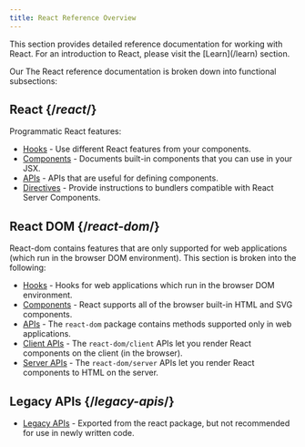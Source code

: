 ```yaml
---
title: React Reference Overview
---
```


<Intro>
This section provides detailed reference documentation for working with React. 
For an introduction to React, please visit the [Learn](/learn) section. 
</Intro>

Our The React reference documentation is broken down into functional subsections: 

## React {/*react*/}
Programmatic React features:  
* [Hooks](/reference/react/hooks) - Use different React features from your components.
* [Components](/reference/react/components) - Documents built-in components that you can use in your JSX.
* [APIs](/reference/react/apis) - APIs that are useful for defining components. 
* [Directives](/reference/react/directives) - Provide instructions to bundlers compatible with React Server Components.

## React DOM {/*react-dom*/}
React-dom contains features that are only supported for web applications 
(which run in the browser DOM environment). This section is broken into the following:

* [Hooks](/reference/react-dom/hooks) - Hooks for web applications which run in the browser DOM environment.
* [Components](/reference/react-dom/components) - React supports all of the browser built-in HTML and SVG components.
* [APIs](/reference/react-dom) - The `react-dom` package contains methods supported only in web applications.
* [Client APIs](/reference/react-dom/client) - The `react-dom/client` APIs let you render React components on the client (in the browser). 
* [Server APIs](/reference/react-dom/server) - The `react-dom/server` APIs let you render React components to HTML on the server.

## Legacy APIs {/*legacy-apis*/}
* [Legacy APIs](/reference/react) - Exported from the react package, but not recommended for use in newly written code. 